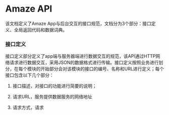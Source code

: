 # Amaze API

该文档定义了Amaze App与后台交互的接口规范，文档分为3个部分：接口定义、全局返回代码和数据词典。

### 接口定义

接口定义部分定义了app端与服务器端进行数据交互的规范，该API通过HTTP网络请求进行数据交互，采用JSON的数据格式进行传输。接口定义按照业务进行划分，在每个模块的开始部分会对该模块的接口的编号、名称和URL进行定义；每个接口包含以下几个部分：

1. 接口描述，对接口的功能进行简要的说明；

2. 请求URL，服务提供数据服务的网络地址

3. 请求方式，请求



